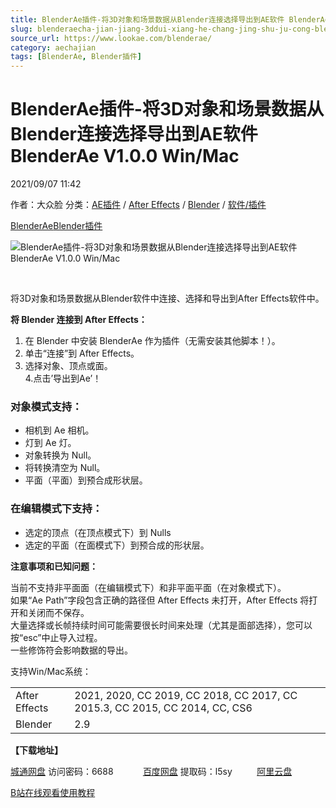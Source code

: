 ```yaml
---
title: BlenderAe插件-将3D对象和场景数据从Blender连接选择导出到AE软件 BlenderAe V1.0.0 Win/Mac
slug: blenderaecha-jian-jiang-3ddui-xiang-he-chang-jing-shu-ju-cong-blenderlian-jie-xuan-ze-dao-chu-dao-aeruan-jian-blenderae-v1-0-0-win-mac
source_url: https://www.lookae.com/blenderae/
category: aechajian
tags: [BlenderAe, Blender插件]
---
```

# BlenderAe插件-将3D对象和场景数据从Blender连接选择导出到AE软件 BlenderAe V1.0.0 Win/Mac

2021/09/07 11:42

作者：大众脸
分类：[AE插件](https://www.lookae.com/after-effects/aechajian/) / [After Effects](https://www.lookae.com/after-effects/) / [Blender](https://www.lookae.com/qitarjcj/blender/) / [软件/插件](https://www.lookae.com/qitarjcj/)

[BlenderAe](https://www.lookae.com/tag/blenderae/)[Blender插件](https://www.lookae.com/tag/blender%e6%8f%92%e4%bb%b6/)

![BlenderAe插件-将3D对象和场景数据从Blender连接选择导出到AE软件 BlenderAe V1.0.0 Win/Mac](https://www.lookae.com/wp-content/uploads/2021/09/BlenderAe.jpg "BlenderAe插件-将3D对象和场景数据从Blender连接选择导出到AE软件 BlenderAe V1.0.0 Win/Mac-LookAE.com")

[﻿](https://cloud.video.taobao.com//play/u/705956171/p/1/e/6/t/1/325084112211.mp4)

将3D对象和场景数据从Blender软件中连接、选择和导出到After Effects软件中。

**将 Blender 连接到 After Effects：**

1. 在 Blender 中安装 BlenderAe 作为插件（无需安装其他脚本！）。  
2. 单击“连接”到 After Effects。  
3. 选择对象、顶点或面。  
4.点击’导出到Ae’！

### **对象模式支持：**

* 相机到 Ae 相机。
* 灯到 Ae 灯。
* 对象转换为 Null。
* 将转换清空为 Null。
* 平面（平面）到预合成形状层。

### **在编辑模式下支持：**

* 选定的顶点（在顶点模式下）到 Nulls
* 选定的平面（在面模式下）到预合成的形状层。

**注意事项和已知问题：**

当前不支持非平面面（在编辑模式下）和非平面平面（在对象模式下）。  
如果“Ae Path”字段包含正确的路径但 After Effects 未打开，After Effects 将打开和关闭而不保存。  
大量选择或长帧持续时间可能需要很长时间来处理（尤其是面部选择），您可以按“esc”中止导入过程。  
一些修饰符会影响数据的导出。

支持Win/Mac系统：

|  |  |
| --- | --- |
| After Effects | 2021, 2020, CC 2019, CC 2018, CC 2017, CC 2015.3, CC 2015, CC 2014, CC, CS6 |
| Blender | 2.9 |

**【下载地址】**

[城通网盘](https://url62.ctfile.com/f/680462-512096359-5b8285) 访问密码：6688            [百度网盘](https://pan.baidu.com/s/1UHlYCIpVXRWuZyUXbAcK6w) 提取码：l5sy          [阿里云盘](https://www.aliyundrive.com/s/H4cUwbdgSgB)

[B站在线观看使用教程](https://www.bilibili.com/video/BV1Nq4y1U7KQ/)
